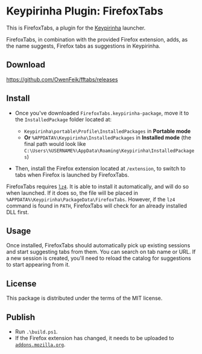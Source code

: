 # Keypirinha Plugin: FirefoxTabs

This is FirefoxTabs, a plugin for the
[Keypirinha](http://keypirinha.com) launcher.

FirefoxTabs, in combination with the provided Firefox extension, adds, as the
name suggests, Firefox tabs as suggestions in Keypirinha.


## Download

https://github.com/OwenFeik/fftabs/releases


## Install

* Once you've downloaded `FirefoxTabs.keypirinha-package`, move it to the
`InstalledPackage` folder located at:
    * `Keypirinha\portable\Profile\InstalledPackages` in **Portable mode**
    * **Or** `%APPDATA%\Keypirinha\InstalledPackages` in **Installed mode**
        (the final path would look like 
        `C:\Users\%USERNAME%\AppData\Roaming\Keypirinha\InstalledPackages`)

* Then, install the Firefox extension located at `/extension`, to switch to
    tabs when Firefox is launched by FirefoxTabs.

FirefoxTabs requires [`lz4`](https://github.com/lz4/lz4/releases). It is able
to install it automatically, and will do so when launched. If it does so, the
file will be placed in `%APPDATA%\Keypirinha\PackageData\FirefoxTabs`. However,
if the `lz4` command is found in `PATH`, FirefoxTabs will check for an already
installed DLL first.

## Usage

Once installed, FirefoxTabs should automatically pick up existing sessions and
start suggesting tabs from them. You can search on tab name or URL. If a new
session is created, you'll need to reload the catalog for suggestions to start
appearing from it.

## License

This package is distributed under the terms of the MIT license.

## Publish

* Run `.\build.ps1`.
* If the Firefox extension has changed, it needs to be uploaded to
    [`addons.mozilla.org`](https://addons.mozilla.org/).
